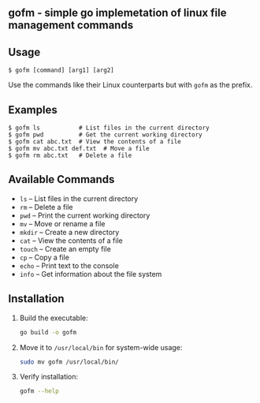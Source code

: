 ## gofm - simple go implemetation of linux file management commands

## Usage

```
$ gofm [command] [arg1] [arg2]
```

Use the commands like their Linux counterparts but with `gofm` as the prefix.

## Examples

```
$ gofm ls           # List files in the current directory
$ gofm pwd          # Get the current working directory
$ gofm cat abc.txt  # View the contents of a file
$ gofm mv abc.txt def.txt  # Move a file
$ gofm rm abc.txt   # Delete a file
```

## Available Commands

- `ls` – List files in the current directory
- `rm` – Delete a file
- `pwd` – Print the current working directory
- `mv` – Move or rename a file
- `mkdir` – Create a new directory
- `cat` – View the contents of a file
- `touch` – Create an empty file
- `cp` – Copy a file
- `echo` – Print text to the console
- `info` – Get information about the file system

## Installation

1.  Build the executable:

    ```sh
    go build -o gofm
    ```

2.  Move it to `/usr/local/bin` for system-wide usage:

    ```sh
    sudo mv gofm /usr/local/bin/
    ```

3.  Verify installation:

    ```sh
    gofm --help
    ```
